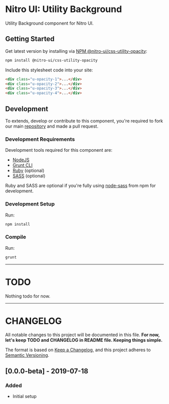 # Nitro UI: Utility Background

Utility Background component for Nitro UI.

## Getting Started

Get latest version by installing via [NPM @nitro-ui/css-utility-opacity](https://www.npmjs.com/package/@nitro-ui/css-utility-opacity):

```sh
npm install @nitro-ui/css-utility-opacity
```

Include this stylesheet code into your site:

```html
<div class="u-opacity-1">...</div>
<div class="u-opacity-2">...</div>
<div class="u-opacity-3">...</div>
<div class="u-opacity-4">...</div>
```

## Development

To extends, develop or contribute to this component, you're required to fork our main [repository](https://github.com/icarasia-engineering/nitro-ui) and made a pull request.

### Development Requirements

Development tools required for this component are:

- [NodeJS](https://nodejs.org/en/)
- [Grunt CLI](https://gruntjs.com)
- [Ruby](https://www.ruby-lang.org/en/) (optional)
- [SASS](https://sass-lang.com) (optional)

Ruby and SASS are optional if you're fully using [node-sass](https://github.com/sass/node-sass) from npm for development.

### Development Setup

Run:

```sh
npm install
```

### Compile

Run:

```sh
grunt
```
---

# TODO

Nothing todo for now.

---

# CHANGELOG

All notable changes to this project will be documented in this file. **For now, let's keep TODO and CHANGELOG in README file. Keeping things simple.**

The format is based on [Keep a Changelog](https://keepachangelog.com/en/1.0.0/),
and this project adheres to [Semantic Versioning](https://semver.org/spec/v2.0.0.html).

## [0.0.0-beta] - 2019-07-18
### Added
- Initial setup

